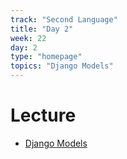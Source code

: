 ```yaml
---
track: "Second Language"
title: "Day 2"
week: 22
day: 2
type: "homepage"
topics: "Django Models"
---
```


# Lecture

- [Django Models](https://error-tldr.notion.site/Django-Models-fa20b47523f34626b1a56bfb224e1b7d)
